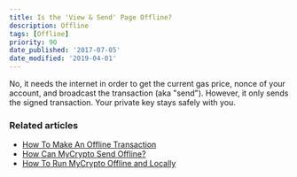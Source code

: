 ```yaml
---
title: Is the 'View & Send' Page Offline?
description: Offline
tags: [Offline]
priority: 90
date_published: '2017-07-05'
date_modified: '2019-04-01'
---
```


No, it needs the internet in order to get the current gas price, nonce of your account, and broadcast the transaction (aka "send"). However, it only sends the signed transaction. Your private key stays safely with you.

### Related articles

* [How To Make An Offline Transaction](/how-to/sending/how-to-make-an-offline-transaction)
* [How Can MyCrypto Send Offline?](/how-to/offline/is-the-view-and-send-page-offline)
* [How To Run MyCrypto Offline and Locally](/how-to/offline/how-to-run-mycrypto-offline-and-locally)
